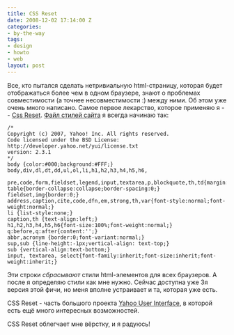 ```yaml
---
title: CSS Reset
date: 2008-12-02 17:14:00 Z
categories:
- by-the-way
tags:
- design
- howto
- web
layout: post
---
```


Все, кто пытался сделать нетривиальную html-страницу, которая будет отображаться более чем в одном браузере, знают о проблемах совместимости (а точнее несовместимости :) между ними. Об этом уже очень много написано. Самое первое лекарство, которое применяю я -- [Css Reset](http://developer.yahoo.com/yui/3/cssreset/). [Файл стилей сайта](http://media.rukeba.com/rukeba_com/blog/blog.css) я всегда начинаю так:

    /*
    Copyright (c) 2007, Yahoo! Inc. All rights reserved.
    Code licensed under the BSD License:
    http://developer.yahoo.net/yui/license.txt
    version: 2.3.1
    */
    body {color:#000;background:#FFF;}
    body,div,dl,dt,dd,ul,ol,li,h1,h2,h3,h4,h5,h6,
        pre,code,form,fieldset,legend,input,textarea,p,blockquote,th,td{margin:0;padding:0;}
    table{border-collapse:collapse;border-spacing:0;}
    fieldset,img{border:0;}
    address,caption,cite,code,dfn,em,strong,th,var{font-style:normal;font-weight:normal;}
    li {list-style:none;}
    caption,th {text-align:left;}
    h1,h2,h3,h4,h5,h6{font-size:100%;font-weight:normal;}
    q:before,q:after{content:'';}
    abbr,acronym {border:0;font-variant:normal;}
    sup,sub {line-height:-1px;vertical-align: text-top;}
    sub {vertical-align:text-bottom;}
    input, textarea, select{font-family:inherit;font-size:inherit;font-weight:inherit;}

Эти строки *сбрасывают* стили html-элементов для всех браузеров. А после я определяю стили как мне нужно. Сейчас доступна уже 3я версия этой фичи, но меня вполне устраивает и та, которая уже есть.

CSS Reset - часть большого проекта [Yahoo User Interface](http://developer.yahoo.com/yui/), в которой есть ещё много интересных возможностей. 

CSS Reset облегчает мне вёрстку, и я радуюсь!

